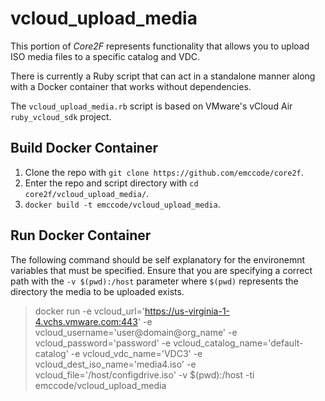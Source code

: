 # vcloud_upload_media
This portion of *Core2F* represents functionality that allows you to upload ISO media files to a specific catalog and VDC.

There is currently a Ruby script that can act in a standalone manner along with a Docker container that works without dependencies.

The ```vcloud_upload_media.rb``` script is based on VMware's vCloud Air ```ruby_vcloud_sdk``` project.

## Build Docker Container
1. Clone the repo with ```git clone https://github.com/emccode/core2f```.
2. Enter the repo and script directory with ```cd core2f/vcloud_upload_media/```.
3. ```docker build -t emccode/vcloud_upload_media```.

## Run Docker Container
The following command should be self explanatory for the environemnt variables that must be specified.  Ensure that you are specifying a correct path with the ```-v $(pwd):/host``` parameter where ```$(pwd)``` represents the directory the media to be uploaded exists.
> docker run -e vcloud_url='https://us-virginia-1-4.vchs.vmware.com:443' -e vcloud_username='user@domain@org_name' -e vcloud_password='password' -e vcloud_catalog_name='default-catalog' -e vcloud_vdc_name='VDC3' -e vcloud_dest_iso_name='media4.iso' -e vcloud_file='/host/configdrive.iso' -v $(pwd):/host -ti emccode/vcloud_upload_media
